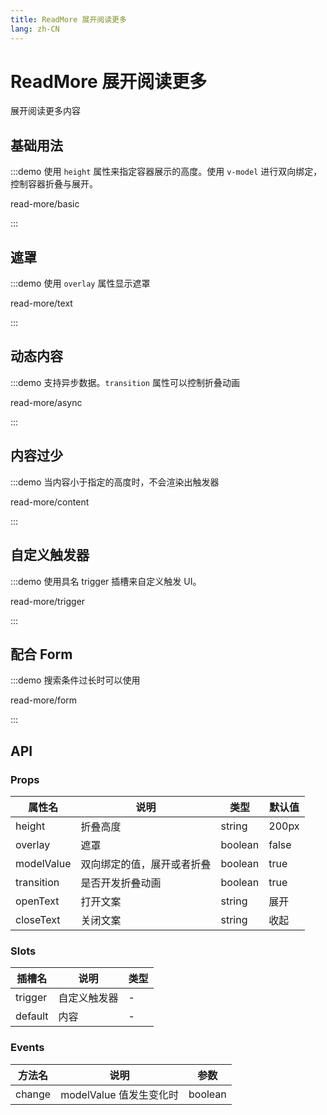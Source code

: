 ```yaml
---
title: ReadMore 展开阅读更多
lang: zh-CN
---
```


# ReadMore 展开阅读更多

展开阅读更多内容

## 基础用法

:::demo 使用 `height` 属性来指定容器展示的高度。使用 `v-model` 进行双向绑定，控制容器折叠与展开。

read-more/basic

:::

## 遮罩

:::demo 使用 `overlay` 属性显示遮罩

read-more/text

:::

## 动态内容

:::demo 支持异步数据。`transition` 属性可以控制折叠动画

read-more/async

:::

## 内容过少

:::demo 当内容小于指定的高度时，不会渲染出触发器

read-more/content

:::

## 自定义触发器

:::demo 使用具名 trigger 插槽来自定义触发 UI。

read-more/trigger

:::

## 配合 Form

:::demo 搜索条件过长时可以使用

read-more/form

:::

## API

### Props

| 属性名     | 说明                       | 类型    | 默认值 |
| ---------- | -------------------------- | ------- | ------ |
| height     | 折叠高度                   | string  | 200px  |
| overlay    | 遮罩                       | boolean | false  |
| modelValue | 双向绑定的值，展开或者折叠 | boolean | true   |
| transition | 是否开发折叠动画           | boolean | true   |
| openText   | 打开文案                   | string  | 展开   |
| closeText  | 关闭文案                   | string  | 收起   |

### Slots

| 插槽名  | 说明         | 类型 |
| ------- | ------------ | ---- |
| trigger | 自定义触发器 | -    |
| default | 内容         | -    |

### Events

| 方法名 | 说明                    | 参数    |
| ------ | ----------------------- | ------- |
| change | modelValue 值发生变化时 | boolean |
